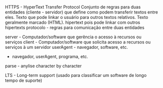 HTTPS - HyperText Transfer Protocol
Conjunto de regras para duas entidades (cliente - servidor) que define como podem transferir textos entre eles. Texto que pode linkar o usuário para outros textos relativos. Texto geralmente marcado (HTML).
hipertext pois pode linkar com outros hipertexts
protocolo - regras para comunicação entre duas entidades

server - Computador/software que gerência o acesso à recursos ou serviços
client - Computador/software que solicita acesso a recursos ou serviços à um servidor
userAgent - navegador, software, etc.
  - navegador, userAgent, programa, etc.

parse - anylise character by character

LTS - Long-term support (usado para classificar um software de longo tempo de suporte)